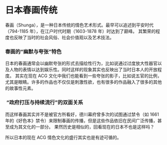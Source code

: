 # 日本春画传统
春画（Shunga），是一种日本传统的情色艺术形式。最早可以追述到平安时代（794-1185 年），在江户时代时期（1603-1878 年）时达到了巅峰。
其繁荣的程度也反映了当时的社会风俗、社会价值观以及艺术技法。

### 春画的“幽默与夸张”特色
日本的春画通常会以幽默夸张的形式去描绘性行为，比如说通过过度放大性器官以及人物的表情以达到娱乐性。同时这样的现象其实也反映出了当时日本人的开放程度。
其实在现在 ACG 文化中我们也能看到一些夸张的影子，比如说五官的比例，尤其是眼睛。许多的作品也不仅仅是刺激性欲，也有很多的作品融入了很多的其他的故事性元素。
###  “政府打压与持续流行”的双面关系
而这样春画其实并不是被官方所看好，德川幕府曾多次的试图通过禁令（如 1661 年的《好色本》禁令）来限制春画的传播，但是这些作品依旧在民间广泛传播，甚至成为其文化的一部分。
果然历史是相似的，回看现在的日本不也是这样吗？

所以日本的现在 ACG 情色文化的盛行其实也是有迹可循的。